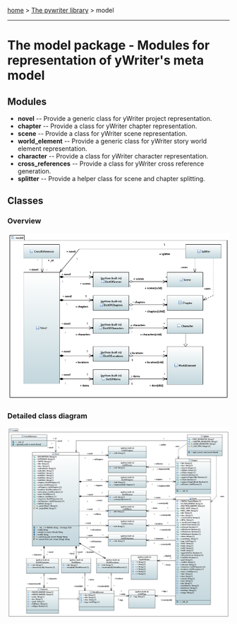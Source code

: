 [home](../index) > [The pywriter library](pywriter) > model

---

# The model package - Modules for representation of yWriter's meta model
 
## Modules
 
- **novel** -- Provide a generic class for yWriter project representation.
- **chapter** -- Provide a class for yWriter chapter representation.
- **scene** -- Provide a class for yWriter scene representation.
- **world_element** -- Provide a generic class for yWriter story world element representation.
- **character** -- Provide a class for yWriter character representation.
- **cross_references** -- Provide a class for yWriter cross reference generation.
- **splitter** -- Provide a helper class for scene and chapter splitting.

## Classes

### Overview

![model package class diagram](img/model_package_class_diagram.png)

### Detailed class diagram

![model package detailed class diagram](img/model_package_detailed_class_diagram.png)